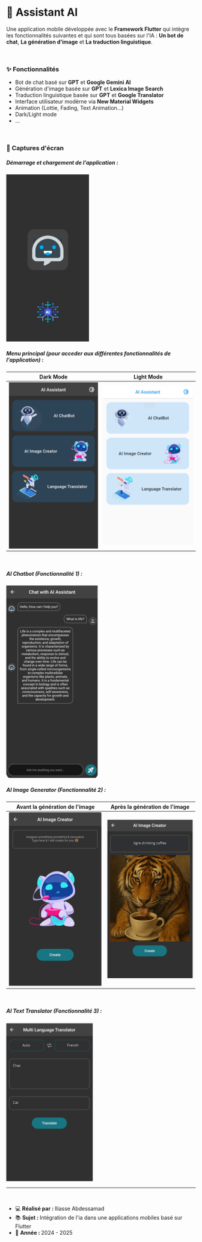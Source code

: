 <h1>📱 Assistant AI</h1>
<p>
Une application mobile développée avec le <b>Framework Flutter</b> qui intègre les fonctionnalités 
suivantes et qui sont tous basées sur l'IA : <b>Un bot de chat</b>, <b>La génération d'image</b> et <b>La traduction linguistique</b>.
</p>
<br />
<h3>✨ Fonctionnalités</h3>
<ul>
<li>Bot de chat basé sur <b>GPT</b> et <b>Google Gemini AI</b></li>
<li>Génération d'image basée sur <b>GPT</b> et <b>Lexica Image Search</b></li>
<li>Traduction linguistique basée sur <b>GPT</b> et <b>Google Translator</b></li>
<li>Interface utilisateur modèrne via <b>New Material Widgets</b></li>
<li>Animation (Lottie, Fading, Text Animation...)</li>
<li>Dark/Light mode</li>
<li>...</li>
</ul>

<br />
<h3>📸 Captures d'écran</h3>
<h5>Démarrage et chargement de l'application :</h5>
<img src="./screenShots/screen1.png" alt="screen1" />
<br />
<h5>Menu principal (pour acceder aux différentes fonctionnalités de l'application) :</h5>
<table>
<thead>
<tr>
<th>
Dark Mode
</th>
<th>
Light Mode
</th>
</tr>
</thead>
<tbody>
<tr>
<td>
<img src="./screenShots/screen2.png" alt="Dark mode">
</td>
<td>
<img src="./screenShots/screen3.png" alt="Light mode">
</td>
</tr>
</tody>
</table>
<br />
<h5>AI Chatbot (Fonctionnalité 1) :</h5>
<img src="./screenShots/screen4.png" alt="ai chatbot">
<br />
<h5>AI Image Generator (Fonctionnalité 2) :</h5>
<table>
<thead>
<tr>
<th>
Avant la génération de l'image
</th>
<th>
Après la génération de l'image
</th>
</tr>
</thead>
<tbody>
<tr>
<td>
<img src="./screenShots/screen5.png" alt="Image generator">
</td>
<td>
<img src="./screenShots/screen6.png" alt="Image generator">
</td>
</tr>
</tody>
</table>
<br />
<h5>AI Text Translator (Fonctionnalité 3) :</h5>
<img src="./screenShots/screen7.png" alt="Text Translator">
<br />
<hr />
<br />
<ul>
<li>💻 <b>Réalisé par : </b>Iliasse Abdessamad</li>
<li>📚 <b>Sujet : </b>Intégration de l'ia dans une applications mobiles basé sur Flutter</li>
<li>📅 <b>Année : </b>2024 - 2025</li>
</ul>
